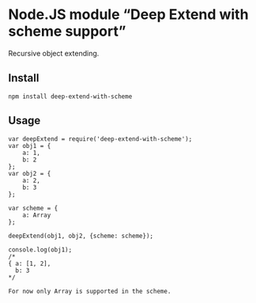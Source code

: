 Node.JS module “Deep Extend with scheme support”
============================

Recursive object extending.

Install
-----

	npm install deep-extend-with-scheme

Usage
-----

	var deepExtend = require('deep-extend-with-scheme');
	var obj1 = {
		a: 1,
		b: 2
	};
	var obj2 = {
		a: 2,
		b: 3
	};

	var scheme = {
		a: Array
	};

	deepExtend(obj1, obj2, {scheme: scheme});

	console.log(obj1);
	/*
	{ a: [1, 2],
	  b: 3
	*/

	For now only Array is supported in the scheme.
